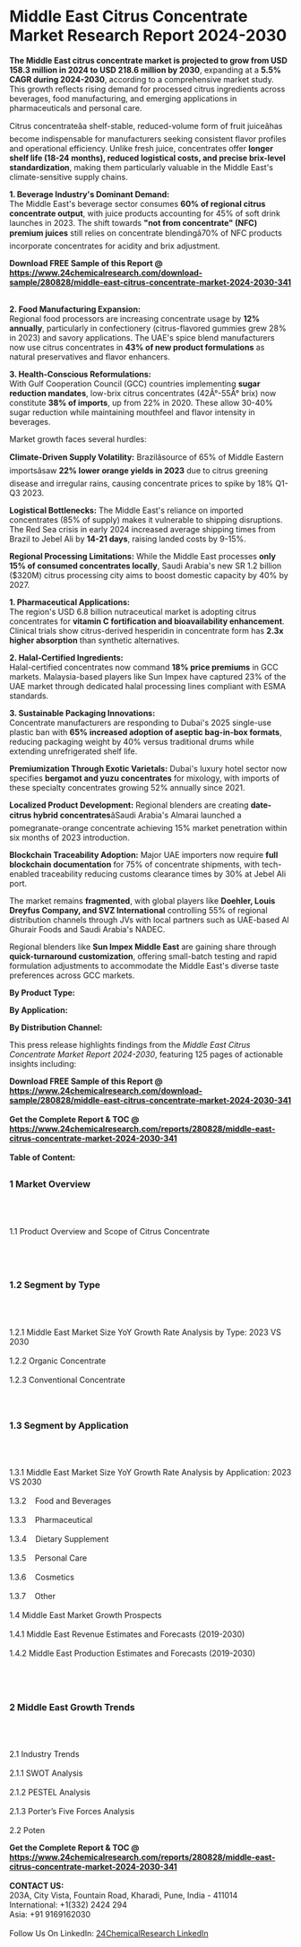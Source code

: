 <h1>Middle East Citrus Concentrate Market Research Report 2024-2030</h1><p><strong>The Middle East citrus concentrate market is projected to grow from USD 158.3 million in 2024 to USD 218.6 million by 2030</strong>, expanding at a <strong>5.5% CAGR during 2024-2030</strong>, according to a comprehensive market study. This growth reflects rising demand for processed citrus ingredients across beverages, food manufacturing, and emerging applications in pharmaceuticals and personal care.</p><p>Citrus concentrateâa shelf-stable, reduced-volume form of fruit juiceâhas become indispensable for manufacturers seeking consistent flavor profiles and operational efficiency. Unlike fresh juice, concentrates offer <strong>longer shelf life (18-24 months), reduced logistical costs, and precise brix-level standardization</strong>, making them particularly valuable in the Middle East's climate-sensitive supply chains.</p><p><strong>1. Beverage Industry's Dominant Demand:</strong><br>
The Middle East's beverage sector consumes <strong>60% of regional citrus concentrate output</strong>, with juice products accounting for 45% of soft drink launches in 2023. The shift towards <strong>"not from concentrate" (NFC) premium juices</strong> still relies on concentrate blendingâ70% of NFC products incorporate concentrates for acidity and brix adjustment.</p><div><b>Download FREE Sample of this Report @ 
            <a href="https://www.24chemicalresearch.com/download-sample/280828/middle-east-citrus-concentrate-market-2024-2030-341">
            https://www.24chemicalresearch.com/download-sample/280828/middle-east-citrus-concentrate-market-2024-2030-341</a></b></div><br><p><strong>2. Food Manufacturing Expansion:</strong><br>
Regional food processors are increasing concentrate usage by <strong>12% annually</strong>, particularly in confectionery (citrus-flavored gummies grew 28% in 2023) and savory applications. The UAE's spice blend manufacturers now use citrus concentrates in <strong>43% of new product formulations</strong> as natural preservatives and flavor enhancers.</p><p><strong>3. Health-Conscious Reformulations:</strong><br>
With Gulf Cooperation Council (GCC) countries implementing <strong>sugar reduction mandates</strong>, low-brix citrus concentrates (42Â°-55Â° brix) now constitute <strong>38% of imports</strong>, up from 22% in 2020. These allow 30-40% sugar reduction while maintaining mouthfeel and flavor intensity in beverages.</p><p>Market growth faces several hurdles:</p><p><strong>Climate-Driven Supply Volatility:</strong> Brazilâsource of 65% of Middle Eastern importsâsaw <strong>22% lower orange yields in 2023</strong> due to citrus greening disease and irregular rains, causing concentrate prices to spike by 18% Q1-Q3 2023.</p><p><strong>Logistical Bottlenecks:</strong> The Middle East's reliance on imported concentrates (85% of supply) makes it vulnerable to shipping disruptions. The Red Sea crisis in early 2024 increased average shipping times from Brazil to Jebel Ali by <strong>14-21 days</strong>, raising landed costs by 9-15%.</p><p><strong>Regional Processing Limitations:</strong> While the Middle East processes <strong>only 15% of consumed concentrates locally</strong>, Saudi Arabia's new SR 1.2 billion ($320M) citrus processing city aims to boost domestic capacity by 40% by 2027.</p><p><strong>1. Pharmaceutical Applications:</strong><br>
The region's USD 6.8 billion nutraceutical market is adopting citrus concentrates for <strong>vitamin C fortification and bioavailability enhancement</strong>. Clinical trials show citrus-derived hesperidin in concentrate form has <strong>2.3x higher absorption</strong> than synthetic alternatives.</p><p><strong>2. Halal-Certified Ingredients:</strong><br>
Halal-certified concentrates now command <strong>18% price premiums</strong> in GCC markets. Malaysia-based players like Sun Impex have captured 23% of the UAE market through dedicated halal processing lines compliant with ESMA standards.</p><p><strong>3. Sustainable Packaging Innovations:</strong><br>
Concentrate manufacturers are responding to Dubai's 2025 single-use plastic ban with <strong>65% increased adoption of aseptic bag-in-box formats</strong>, reducing packaging weight by 40% versus traditional drums while extending unrefrigerated shelf life.</p><p><strong>Premiumization Through Exotic Varietals:</strong> Dubai's luxury hotel sector now specifies <strong>bergamot and yuzu concentrates</strong> for mixology, with imports of these specialty concentrates growing 52% annually since 2021.</p><p><strong>Localized Product Development:</strong> Regional blenders are creating <strong>date-citrus hybrid concentrates</strong>âSaudi Arabia's Almarai launched a pomegranate-orange concentrate achieving 15% market penetration within six months of 2023 introduction.</p><p><strong>Blockchain Traceability Adoption:</strong> Major UAE importers now require <strong>full blockchain documentation</strong> for 75% of concentrate shipments, with tech-enabled traceability reducing customs clearance times by 30% at Jebel Ali port.</p><p>The market remains <strong>fragmented</strong>, with global players like <strong>Doehler, Louis Dreyfus Company, and SVZ International</strong> controlling 55% of regional distribution channels through JVs with local partners such as UAE-based Al Ghurair Foods and Saudi Arabia's NADEC.</p><p>Regional blenders like <strong>Sun Impex Middle East</strong> are gaining share through <strong>quick-turnaround customization</strong>, offering small-batch testing and rapid formulation adjustments to accommodate the Middle East's diverse taste preferences across GCC markets.</p><p><strong>By Product Type:</strong></p><p><strong>By Application:</strong></p><p><strong>By Distribution Channel:</strong></p><p>This press release highlights findings from the <em>Middle East Citrus Concentrate Market Report 2024-2030</em>, featuring 125 pages of actionable insights including:
</p><div><b>Download FREE Sample of this Report @ 
            <a href="https://www.24chemicalresearch.com/download-sample/280828/middle-east-citrus-concentrate-market-2024-2030-341">
            https://www.24chemicalresearch.com/download-sample/280828/middle-east-citrus-concentrate-market-2024-2030-341</a></b></div><br><div><b>Get the Complete Report & TOC @ 
            <a href="https://www.24chemicalresearch.com/reports/280828/middle-east-citrus-concentrate-market-2024-2030-341">
            https://www.24chemicalresearch.com/reports/280828/middle-east-citrus-concentrate-market-2024-2030-341</a></b></div><br>
            <b>Table of Content:</b><p><h2><span style="font-size:16px"><strong>1 Market Overview&nbsp;&nbsp; &nbsp;</strong></span></h2><br />
<br />
<p>1.1 Product Overview and Scope of Citrus Concentrate&nbsp;</p><br />
<br />
<h2><strong><span style="font-size:16px">1.2 Segment by Type&nbsp;&nbsp; &nbsp;</span></strong></h2><br />
<br />
<p>1.2.1 Middle East Market Size YoY Growth Rate Analysis by Type: 2023 VS 2030&nbsp;&nbsp; &nbsp;<br /><br />
1.2.2 Organic Concentrate&nbsp;&nbsp; &nbsp;<br /><br />
1.2.3 Conventional Concentrate<br /><br />
<br />
<h2><span style="font-size:16px"><strong>1.3 Segment by Application&nbsp;&nbsp;</strong></span></h2><br />
<br />
<p>1.3.1 Middle East Market Size YoY Growth Rate Analysis by Application: 2023 VS 2030&nbsp;&nbsp; &nbsp;<br /><br />
1.3.2&nbsp;&nbsp; &nbsp;Food and Beverages<br /><br />
1.3.3&nbsp;&nbsp; &nbsp;Pharmaceutical<br /><br />
1.3.4&nbsp;&nbsp; &nbsp;Dietary Supplement<br /><br />
1.3.5&nbsp;&nbsp; &nbsp;Personal Care<br /><br />
1.3.6&nbsp;&nbsp; &nbsp;Cosmetics<br /><br />
1.3.7&nbsp;&nbsp; &nbsp;Other<br /><br />
1.4 Middle East Market Growth Prospects&nbsp;&nbsp; &nbsp;<br /><br />
1.4.1 Middle East Revenue Estimates and Forecasts (2019-2030)&nbsp;&nbsp; &nbsp;<br /><br />
1.4.2 Middle East Production Estimates and Forecasts (2019-2030)&nbsp;&nbsp;</p><br />
<br />
<h2><span style="font-size:16px"><strong>2 Middle East Growth Trends&nbsp;&nbsp; &nbsp;</strong></span></h2><br />
<br />
<p>2.1 Industry Trends&nbsp;&nbsp; &nbsp;<br /><br />
2.1.1 SWOT Analysis&nbsp;&nbsp; &nbsp;<br /><br />
2.1.2 PESTEL Analysis&nbsp;&nbsp; &nbsp;<br /><br />
2.1.3 Porter&rsquo;s Five Forces Analysis&nbsp;&nbsp; &nbsp;<br /><br />
2.2 Poten</p><div><b>Get the Complete Report & TOC @ 
            <a href="https://www.24chemicalresearch.com/reports/280828/middle-east-citrus-concentrate-market-2024-2030-341">
            https://www.24chemicalresearch.com/reports/280828/middle-east-citrus-concentrate-market-2024-2030-341</a></b></div><br><b>CONTACT US:</b><br>
            203A, City Vista, Fountain Road, Kharadi, Pune, India - 411014<br>
            International: +1(332) 2424 294<br>
            Asia: +91 9169162030 <br><br>
            Follow Us On LinkedIn: <a href="https://www.linkedin.com/company/24chemicalresearch/">24ChemicalResearch LinkedIn</a>
